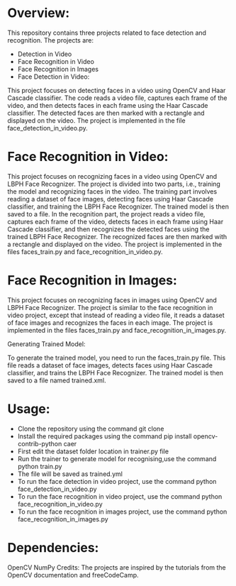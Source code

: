 <h1>Overview:</h1>
<p>This repository contains three projects related to face detection and recognition. The projects are:</p>

<ul>
<li> Detection in Video</li>
<li>Face Recognition in Video</li>
<li>Face Recognition in Images</li>
<li>Face Detection in Video:</li>
</ul>
<p>This project focuses on detecting faces in a video using OpenCV and Haar Cascade classifier. The code reads a video file, captures each frame of the video, and then detects faces in each frame using the Haar Cascade classifier. The detected faces are then marked with a rectangle and displayed on the video. The project is implemented in the file face_detection_in_video.py.</p>

<h1>Face Recognition in Video:</h1>
<p>This project focuses on recognizing faces in a video using OpenCV and LBPH Face Recognizer. The project is divided into two parts, i.e., training the model and recognizing faces in the video. The training part involves reading a dataset of face images, detecting faces using Haar Cascade classifier, and training the LBPH Face Recognizer. The trained model is then saved to a file. In the recognition part, the project reads a video file, captures each frame of the video, detects faces in each frame using Haar Cascade classifier, and then recognizes the detected faces using the trained LBPH Face Recognizer. The recognized faces are then marked with a rectangle and displayed on the video. The project is implemented in the files faces_train.py and face_recognition_in_video.py.</p>

<h1>Face Recognition in Images:</h1>
<p>This project focuses on recognizing faces in images using OpenCV and LBPH Face Recognizer. The project is similar to the face recognition in video project, except that instead of reading a video file, it reads a dataset of face images and recognizes the faces in each image. The project is implemented in the files faces_train.py and face_recognition_in_images.py.</p>

Generating Trained Model:
<p>To generate the trained model, you need to run the faces_train.py file. This file reads a dataset of face images, detects faces using Haar Cascade classifier, and trains the LBPH Face Recognizer. The trained model is then saved to a file named trained.xml.

<h1>Usage:</h1>
<ul>
<li>Clone the repository using the command git clone <repository_url></li>
<li>Install the required packages using the command pip install opencv-contrib-python caer</li>
<li>First edit the dataset folder location in trainer.py file </li>
<li>Run the trainer to generate model for recognising,use the command python train.py</li>
<li>The file will be saved as trained.yml</li>
<li>To run the face detection in video project, use the command python face_detection_in_video.py <video_path></li>
<li>To run the face recognition in video project, use the command python face_recognition_in_video.py <video_path></li>
<li>To run the face recognition in images project, use the command python face_recognition_in_images.py</li>
</ul>
<h1>Dependencies:</h1>
OpenCV
NumPy
Credits:
The projects are inspired by the tutorials from the OpenCV documentation and freeCodeCamp.
